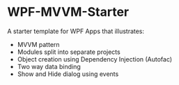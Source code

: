 # WPF-MVVM-Starter

A starter template for WPF Apps that illustrates:

- MVVM pattern
- Modules split into separate projects
- Object creation using Dependency Injection (Autofac)
- Two way data binding
- Show and Hide dialog using events